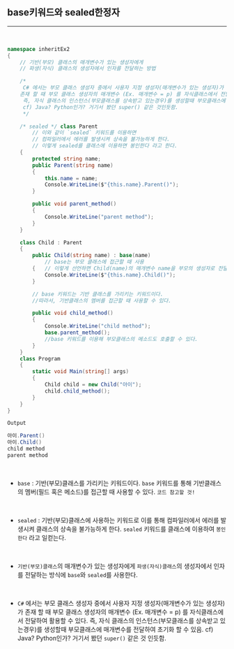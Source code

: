 ## base키워드와 sealed한정자
----------------------------------------------------------------

<br />

```csharp
namespace inheritEx2
{
    // 기반(부모) 클래스의 매개변수가 있는 생성자에게
    // 파생(자식) 클래스의 생성자에서 인자를 전달하는 방법

    /*
     C# 에서는 부모 클래스 생성자 중에서 사용자 지정 생성자(매개변수가 있는 생성자)가
    존재 할 때 부모 클래스 생성자의 매개변수 (Ex. 매개변수 = p) 를 자식클래스에서 전달하여 활용할 수 있다. 
     즉, 자식 클래스의 인스턴스(부모클래스를 상속받고 있는경우)를 생성할때 부모클래스에 매개변수를 전달하여 초기화 할 수 있음.
     cf) Java? Python인가? 거기서 봤던 super() 같은 것인듯함.
     */

    /* sealed */ class Parent 
        // 이와 같이 `sealed` 키워드를 이용하면 
        // 컴파일러에서 에러를 발생시켜 상속을 불가능하게 한다.
        // 이렇게 sealed를 클래스에 이용하면 봉인한다 라고 한다.
    {
        protected string name;
        public Parent(string name)
        {
            this.name = name;
            Console.WriteLine($"{this.name}.Parent()");
        }

        public void parent_method()
        {
            Console.WriteLine("parent method");
        }
    }

    class Child : Parent
    {
        public Child(string name) : base(name) 
            // base는 부모 클래스에 접근할 때 사용
        {   // 이렇게 선언하면 Child(name)의 매개변수 name을 부모의 생성자로 전달하며 호출한것
            Console.WriteLine($"{this.name}.Child()");
        }

        // base 키워드는 기반 클래스를 가리키는 키워드이다.
        //따라서, 기반클래스의 멤버를 접근할 때 사용할 수 있다.

        public void child_method()
        {
            Console.WriteLine("child method");
            base.parent_method(); 
            //base 키워드를 이용해 부모클래스의 메소드도 호출할 수 있다.
        }
    }
    class Program
    {
        static void Main(string[] args)
        {
            Child child = new Child("아이");
            child.child_method();
        }
    }
}
```
```java
Output

아이.Parent()
아이.Child()
child method
parent method
```
<br />

- `base` : 기반(부모)클래스를 가리키는 키워드이다. `base` 키워드를 통해 기반클래스의 멤버(필드 혹은 메소드)를 접근할 때 사용할 수 있다. `코드 참고할 것!`

<br />

- `sealed` : 기반(부모)클래스에 사용하는 키워드로 이를 통해 컴파일러에서 에러를 발생시켜 클래스의 상속을 불가능하게 한다. `sealed` 키워드를 클래스에 이용하여 `봉인한다` 라고 일컫는다.

<br />

- `기반(부모)클래스`의 매개변수가 있는 생성자에게 `파생(자식)클래스`의 생성자에서 인자를 전달하는 방식에 `base`와 `sealed`를 사용한다.

<br />

-  `C#` 에서는 부모 클래스 생성자 중에서 사용자 지정 생성자(매개변수가 있는 생성자)가 존재 할 때 부모 클래스 생성자의 매개변수 (Ex. 매개변수 = p) 를 자식클래스에서 전달하여 활용할 수 있다. 즉, 자식 클래스의 인스턴스(부모클래스를 상속받고 있는경우)를 생성할때 부모클래스에 매개변수를 전달하여 초기화 할 수 있음. cf) Java? Python인가? 거기서 봤던 `super()` 같은 것 인듯함.  
 